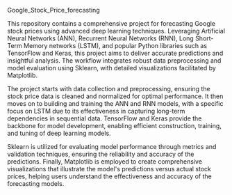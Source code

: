 Google_Stock_Price_forecasting

This repository contains a comprehensive project for forecasting Google stock prices using advanced deep learning techniques. Leveraging Artificial Neural Networks (ANN), Recurrent Neural Networks (RNN), Long Short-Term Memory networks (LSTM), and popular Python libraries such as TensorFlow and Keras, this project aims to deliver accurate predictions and insightful analysis. The workflow integrates robust data preprocessing and model evaluation using Sklearn, with detailed visualizations facilitated by Matplotlib.

The project starts with data collection and preprocessing, ensuring the stock price data is cleaned and normalized for optimal performance. It then moves on to building and training the ANN and RNN models, with a specific focus on LSTM due to its effectiveness in capturing long-term dependencies in sequential data. TensorFlow and Keras provide the backbone for model development, enabling efficient construction, training, and tuning of deep learning models.

Sklearn is utilized for evaluating model performance through metrics and validation techniques, ensuring the reliability and accuracy of the predictions. Finally, Matplotlib is employed to create comprehensive visualizations that illustrate the model's predictions versus actual stock prices, helping users understand the effectiveness and accuracy of the forecasting models.
